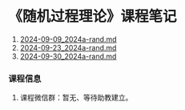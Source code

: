 # 《随机过程理论》课程笔记 

1. [2024-09-09_2024a-rand.md](../../data/2024a-rand/2024-09-09_2024a-rand.md)
2. [2024-09-23_2024a-rand.md](../../data/2024a-rand/2024-09-23_2024a-rand.md)
3. [2024-09-30_2024a-rand.md](../../data/2024a-rand/2024-09-30_2024a-rand.md)

### 课程信息

1. 课程微信群：暂无、等待助教建立。

